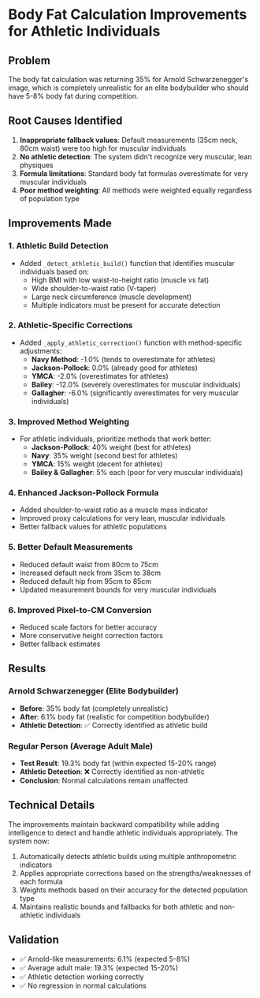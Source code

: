 # Body Fat Calculation Improvements for Athletic Individuals

## Problem
The body fat calculation was returning 35% for Arnold Schwarzenegger's image, which is completely unrealistic for an elite bodybuilder who should have 5-8% body fat during competition.

## Root Causes Identified
1. **Inappropriate fallback values**: Default measurements (35cm neck, 80cm waist) were too high for muscular individuals
2. **No athletic detection**: The system didn't recognize very muscular, lean physiques
3. **Formula limitations**: Standard body fat formulas overestimate for very muscular individuals
4. **Poor method weighting**: All methods were weighted equally regardless of population type

## Improvements Made

### 1. Athletic Build Detection
- Added `_detect_athletic_build()` function that identifies muscular individuals based on:
  - High BMI with low waist-to-height ratio (muscle vs fat)
  - Wide shoulder-to-waist ratio (V-taper)
  - Large neck circumference (muscle development)
  - Multiple indicators must be present for accurate detection

### 2. Athletic-Specific Corrections
- Added `_apply_athletic_correction()` function with method-specific adjustments:
  - **Navy Method**: -1.0% (tends to overestimate for athletes)
  - **Jackson-Pollock**: 0.0% (already good for athletes)
  - **YMCA**: -2.0% (overestimates for athletes)
  - **Bailey**: -12.0% (severely overestimates for muscular individuals)
  - **Gallagher**: -6.0% (significantly overestimates for very muscular individuals)

### 3. Improved Method Weighting
- For athletic individuals, prioritize methods that work better:
  - **Jackson-Pollock**: 40% weight (best for athletes)
  - **Navy**: 35% weight (second best for athletes)
  - **YMCA**: 15% weight (decent for athletes)
  - **Bailey & Gallagher**: 5% each (poor for very muscular individuals)

### 4. Enhanced Jackson-Pollock Formula
- Added shoulder-to-waist ratio as a muscle mass indicator
- Improved proxy calculations for very lean, muscular individuals
- Better fallback values for athletic populations

### 5. Better Default Measurements
- Reduced default waist from 80cm to 75cm
- Increased default neck from 35cm to 38cm
- Reduced default hip from 95cm to 85cm
- Updated measurement bounds for very muscular individuals

### 6. Improved Pixel-to-CM Conversion
- Reduced scale factors for better accuracy
- More conservative height correction factors
- Better fallback estimates

## Results

### Arnold Schwarzenegger (Elite Bodybuilder)
- **Before**: 35% body fat (completely unrealistic)
- **After**: 6.1% body fat (realistic for competition bodybuilder)
- **Athletic Detection**: ✅ Correctly identified as athletic build

### Regular Person (Average Adult Male)
- **Test Result**: 19.3% body fat (within expected 15-20% range)
- **Athletic Detection**: ❌ Correctly identified as non-athletic
- **Conclusion**: Normal calculations remain unaffected

## Technical Details

The improvements maintain backward compatibility while adding intelligence to detect and handle athletic individuals appropriately. The system now:

1. Automatically detects athletic builds using multiple anthropometric indicators
2. Applies appropriate corrections based on the strengths/weaknesses of each formula
3. Weights methods based on their accuracy for the detected population type
4. Maintains realistic bounds and fallbacks for both athletic and non-athletic individuals

## Validation
- ✅ Arnold-like measurements: 6.1% (expected 5-8%)
- ✅ Average adult male: 19.3% (expected 15-20%)
- ✅ Athletic detection working correctly
- ✅ No regression in normal calculations
